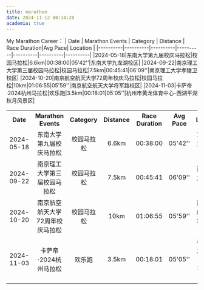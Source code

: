 ```yaml
---
title: marathon
date: 2024-11-12 00:14:28
academia: true
---
```

My Marathon Career：
| Date | Marathon Events | Category | Distance | Race Duration|Avg Pace| Location |
|----------|----------|----------|----------|----------|----------|----------|
|2024-05-18|东南大学第九届校庆马拉松|校园马拉松|6.6km|00:38:00|05'42''|东南大学九龙湖校区|
|2024-09-22|南京理工大学第三届校园马拉松|校园马拉松|7.5km|00:45:41|06'09''|南京理工大学孝陵卫校区|
|2024-10-20|南京航空航天大学72周年校庆马拉松|校园马拉松|10km|01:06:55|05'59''|南京航空航天大学将军路校区|
|2024-11-03|卡萨帝·2024杭州马拉松|欢乐跑|3.5km|00:18:01|05'05''|杭州市黄龙体育中心-西湖平湖秋月风景区|

<table>
  <tr>
    <th style="text-align:center; width:200px;">Date</th>
    <th style="text-align:center; width:900px;">Marathon Events</th>
    <th style="text-align:center; width:150px;">Category</th>
    <th style="text-align:center; width:100px;">Distance</th>
    <th style="text-align:center; width:260px;">Race Duration</th>
    <th style="text-align:center; width:200px;">Avg Pace</th>
    <th style="text-align:center; width:1200px;">Location</th>
  </tr>
  <tr>
    <td style="text-align:center;">2024-05-18</td>
    <td style="text-align:center;">东南大学第九届校庆马拉松</td>
    <td style="text-align:center;">校园马拉松</td>
    <td style="text-align:center;">6.6km</td>
    <td style="text-align:center;">00:38:00</td>
    <td style="text-align:center;">05'42''</td>
    <td style="text-align:center;">东南大学九龙湖校区</td>
  </tr>
  <tr>
    <td style="text-align:center;">2024-09-22</td>
    <td style="text-align:center;">南京理工大学第三届校园马拉松</td>
    <td style="text-align:center;">校园马拉松</td>
    <td style="text-align:center;">7.5km</td>
    <td style="text-align:center;">00:45:41</td>
    <td style="text-align:center;">06'09''</td>
    <td style="text-align:center;">南京理工大学孝陵卫校区</td>
  </tr>
  <tr>
    <td style="text-align:center;">2024-10-20</td>
    <td style="text-align:center;">南京航空航天大学72周年校庆马拉松</td>
    <td style="text-align:center;">校园马拉松</td>
    <td style="text-align:center;">10km</td>
    <td style="text-align:center;">01:06:55</td>
    <td style="text-align:center;">05'59''</td>
    <td style="text-align:center;">南京航空航天大学将军路校区</td>
  </tr>
  <tr>
    <td style="text-align:center;">2024-11-03</td>
    <td style="text-align:center;">卡萨帝·2024杭州马拉松</td>
    <td style="text-align:center;">欢乐跑</td>
    <td style="text-align:center;">3.5km</td>
    <td style="text-align:center;">00:18:01</td>
    <td style="text-align:center;">05'05''</td>
    <td style="text-align:center;">杭州市黄龙体育中心-西湖平湖秋月风景区</td>
  </tr>
</table>
